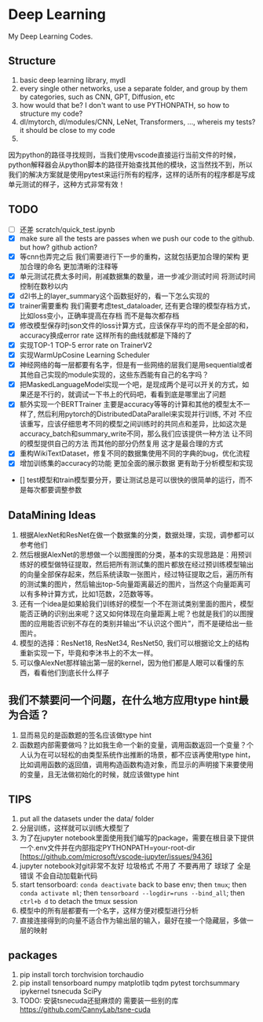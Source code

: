 # Deep Learning

My Deep Learning Codes.

## Structure

1. basic deep learning library, mydl
2. every single other networks, use a separate folder, and group by them by categories, such as CNN, GPT, Diffusion, etc
3. how would that be? I don't want to use PYTHONPATH, so how to structure my code?
4. dl/mytorch, dl/modules/CNN, LeNet, Transformers, ..., whereis my tests? it should be close to my code
5.

因为python的路径寻找规则，当我们使用vscode直接运行当前文件的时候，python解释器会从python脚本的路径开始查找其他的模块，这当然找不到，所以我们的解决方案就是使用pytest来运行所有的程序，这样的话所有的程序都是写成单元测试的样子，这种方式非常有效！

## TODO

- [ ] 还差 scratch/quick_test.ipynb
- [x] make sure all the tests are passes when we push our code to the github. but how? github action?
- [x] 等cnn也弄完之后 我们需要进行下一步的重构，这就包括更加合理的架构 更加合理的命名 更加清晰的注释等
- [x] 单元测试花费太多时间，削减数据集的数量，进一步减少测试时间 将测试时间控制在数秒以内
- [x] d2l书上的layer_summary这个函数挺好的，看一下怎么实现的
- [x] trainer需要重构 我们需要考虑test_dataloader, 还有更合理的模型存档方式，比如loss变小，正确率提高在存档 而不是每次都存档
- [x] 修改模型保存时json文件的loss计算方式，应该保存平均的而不是全部的和，accuracy换成error rate 这样所有的曲线就都是下降的了
- [x] 实现TOP-1 TOP-5 error rate on TrainerV2
- [x] 实现WarmUpCosine Learning Scheduler
- [x] 神经网络的每一层都要有名字，但是有一些网络的层我们是用sequential或者其他自己实现的module实现的，这些东西能有自己的名字吗？
- [x] 把MaskedLanguageModel实现一个吧，是现成两个是可以开关的方式，如果还是不行的，就调试一下书上的代码吧，看看到底是哪里出了问题
- [x] 额外实现一个BERTTrainer 主要是accuracy等等的计算和其他的模型太不一样了, 然后利用pytorch的DistributedDataParallel来实现并行训练, 不对 不应该重写，应该仔细思考不同的模型之间训练时的共同点和差异，比如这次是accuracy_batch和summary_write不同，那么我们应该提供一种方法 让不同的模型提供自己的方法 而其他的部分仍然复用 这才是最合理的方式
- [x] 重构WikiTextDataset，修复不同的数据集使用不同的字典的bug，优化流程
- [x] 增加训练集的accuracy的功能 更加全面的展示数据 更有助于分析模型和实现
- [] test模型和train模型要分开，要让测试总是可以很快的很简单的运行，而不是每次都要调整参数

## DataMining Ideas
1. 根据AlexNet和ResNet在做一个数据集的分类，数据处理，实现，调参都可以参考他们
2. 然后根据AlexNet的思想做一个以图搜图的分类，基本的实现思路是：用预训练好的模型做特征提取，然后把所有测试集的图片都放在经过预训练模型输出的向量全部保存起来，然后系统读取一张图片，经过特征提取之后，遍历所有的测试集的图片，然后输出top-5向量距离最近的图片，当然这个向量距离可以有多种计算方式，比如1范数，2范数等等。
3. 还有一个idea是如果給我们训练好的模型一个不在测试类别里面的图片，模型能否正确的识别出来呢？这又如何体现在向量距离上呢？也就是我们的以图搜图的应用能否识别不存在的类别并输出“不认识这个图片”，而不是硬给出一些图片。
4. 模型的选择：ResNet18, ResNet34, ResNet50, 我们可以根据论文上的结构重新实现一下，毕竟和李沐书上的不太一样。
5. 可以像AlexNet那样输出第一层的kernel，因为他们都是人眼可以看懂的东西，看看他们到底长什么样子

## 我们不禁要问一个问题，在什么地方应用type hint最为合适？

1. 显而易见的是函数题的签名应该做type hint
2. 函数题内部需要做吗？比如我生命一个新的变量，调用函数返回一个变量？个人认为在可以轻松的由类型系统作出推断的场景，都不应该再使用type
   hint，比如调用函数的返回值，调用构造函数构造对象，而显示的声明接下来要使用的变量，且无法做初始化的时候，就应该做type hint

## TIPS

1. put all the datasets under the data/ folder
2. 分层训练，这样就可以训练大模型了
3. 为了在jupyter
   notebook里面使用我们编写的package，需要在根目录下提供一个.env文件并在内部指定PYTHONPATH=your-root-dir [https://github.com/microsoft/vscode-jupyter/issues/9436]
4. jupyter notebook对git非常不友好 垃圾格式 不用了 不要再用了 球球了 全是错误 不会自动加载新代码
5. start tensorboard: `conda deactivate` back to base env; then `tmux`; then `conda activate ml`;
   then `tensorboard --logdir=runs --bind_all`; then `ctrl+b d` to detach the tmux session
6. 模型中的所有层都要有一个名字，这样方便对模型进行分析
7. 直接连接得到的向量不适合作为输出层的输入，最好在接一个隐藏层，多做一层的映射

## packages

1. pip install torch torchvision torchaudio
2. pip install tensorboard numpy matplotlib tqdm pytest torchsummary ipykernel tsnecuda SciPy
3. TODO: 安装tsnecuda还挺麻烦的 需要装一些别的库 https://github.com/CannyLab/tsne-cuda
